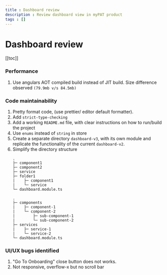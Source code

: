 ```yaml
---
title : Dashboard review
description : Review dashboard view in myPAT product
tags : []
---
```


# Dashboard review

[[toc]]

<!-- ### Problems that can be solved
2. Collect metrics, usage data and raise events from google analytics on UI
8. Problem with build system (ng-prod does not works)
9.  Tests are only truthy
10. **Using JQuery** - Used in components beyond the scope of `dashboard`. -->

### Performance
   1. Use angulars AOT compiled build instead of JIT build. Size difference observed `(79.9mb v/s 84.5mb)`
### **Code maintainability**
   1. Pretty format code, (use prettier/ editor default formatter).
   2. Add `strict-type-checking`
   3. Add a working `README.md` file, with clear instructions on how to run/build the project
   4. Use `enums` instead of `string` in store
   5. Create a separate directory `dashboard-v3`, with its own module and replicate the functionality of the current `dashboard-v2`.
   6. Simplify the directory structure
        ```
        .
        ├─ component1
        ├─ component2
        ├─ service
        ├─ folder1
        |    ├─ component1
        |    └─ service
        └─ dashboard.module.ts
        ```
        ```
        .
        ├─ components
        |    ├─ component-1
        |    └─ component-2
        |        ├─ sub-component-1
        |        └─ sub-component-2
        ├─ services
        |    ├─ service-1
        |    └─ service-2
        └─ dashboard.module.ts
        ```
### **UI/UX bugs identified**
   1. "Go To Onboarding" close button does not works.
   2. Not responsive, overflow-x but no scroll bar